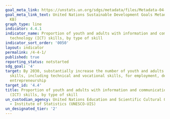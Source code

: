 ```yaml
---
goal_meta_link: https://unstats.un.org/sdgs/metadata/files/Metadata-04-04-01.pdf
goal_meta_link_text: United Nations Sustainable Development Goals Metadata (PDF 214
  KB)
graph_type: line
indicator: 4.4.1
indicator_name: Proportion of youth and adults with information and communications
  technology (ICT) skills, by type of skill
indicator_sort_order: '0050'
layout: indicator
permalink: /4-4-1/
published: true
reporting_status: notstarted
sdg_goal: '4'
target: By 2030, substantially increase the number of youth and adults who have relevant
  skills, including technical and vocational skills, for employment, decent jobs and
  entrepreneurship
target_id: '4.4'
title: Proportion of youth and adults with information and communications technology
  (ICT) skills, by type of skill
un_custodian_agency: United Nations Education and Scientific Cultural Organisation
  - Institute of Statistics (UNESCO-UIS)
un_designated_tier: '2'
---
```

